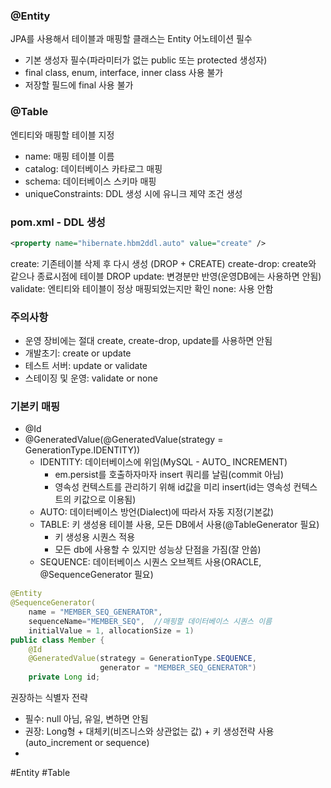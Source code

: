 

### @Entity
JPA를 사용해서 테이블과 매핑할 클래스는 Entity 어노테이션 필수
- 기본 생성자 필수(파라미터가 없는 public 또는 protected 생성자)
- final class, enum, interface, inner class 사용 불가
- 저장할 필드에 final 사용 불가

### @Table
엔티티와 매핑할 테이블 지정
- name: 매핑 테이블 이름
- catalog: 데이터베이스 카타로그 매핑
- schema: 데이터베이스 스키마 매핑
- uniqueConstraints: DDL 생성 시에 유니크 제약 조건 생성



### pom.xml - DDL 생성
```xml
<property name="hibernate.hbm2ddl.auto" value="create" />
```
create: 기존테이블 삭제 후 다시 생성 (DROP + CREATE)
create-drop: create와 같으나 종료시점에 테이블 DROP
update: 변경분만 반영(운영DB에는 사용하면 안됨)
validate: 엔티티와 테이블이 정상 매핑되었는지만 확인
none: 사용 안함

### 주의사항
- 운영 장비에는 절대 create, create-drop, update를 사용하면 안됨
- 개발초기: create or update
- 테스트 서버: update or validate
- 스테이징 및 운영: validate or none

### 기본키 매핑
- @Id
- @GeneratedValue(@GeneratedValue(strategy = GenerationType.IDENTITY))
	- IDENTITY: 데이터베이스에 위임(MySQL - AUTO_ INCREMENT)
		- em.persist를 호출하자마자 insert 쿼리를 날림(commit 아님)
		- 영속성 컨텍스트를 관리하기 위해 id값을 미리 insert(id는 영속성 컨텍스트의 키값으로 이용됨)
	- AUTO: 데이터베이스 방언(Dialect)에 따라서 자동 지정(기본값)
	- TABLE: 키 생성용 테이블 사용, 모든 DB에서 사용(@TableGenerator 필요)
		- 키 생성용 시퀀스 적용
		- 모든 db에 사용할 수 있지만 성능상 단점을 가짐(잘 안씀)
	- SEQUENCE: 데이터베이스 시퀀스 오브젝트 사용(ORACLE, @SequenceGenerator 필요)
```java
@Entity
@SequenceGenerator(
	name = "MEMBER_SEQ_GENERATOR",
	sequenceName="MEMBER_SEQ",  //매핑할 데이터베이스 시퀀스 이름	
	initialValue = 1, allocationSize = 1)
public class Member {
	@Id
	@GeneratedValue(strategy = GenerationType.SEQUENCE,
					generator = "MEMBER_SEQ_GENERATOR")
	private Long id;
```

권장하는 식별자 전략
- 필수: null 아님, 유일, 변하면 안됨
- 권장: Long형 + 대체키(비즈니스와 상관없는 값) + 키 생성전략 사용(auto_increment or sequence)
- 


















#Entity #Table